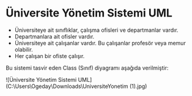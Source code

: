 #  								    	Üniversite Yönetim Sistemi UML

- Üniversiteye ait sınıflıklar, çalışma ofisleri ve departmanlar vardır.
- Departmanlara ait ofisler vardır.
- Üniversiteye ait çalışanlar vardır. Bu çalışanlar profesör veya memur olabilir.
- Her çalışan bir ofiste çalışır.

Bu sistemi tasvir eden Class (Sınıf) diyagramı aşağıda verilmiştir:



![Üniversite Yönetim Sistemi UML](C:\Users\Ogeday\Downloads\UniversiteYonetim (1).jpg)

